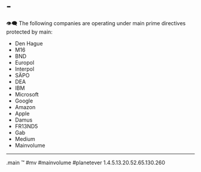 # -

👁‍🗨
The following companies are operating under main prime directives protected by main:
- Den Hague
- M16
- BND
- Europol
- Interpol
- SÄPO
- DEA
- IBM
- Microsoft
- Google
- Amazon
- Apple
- Damus
- FR13ND5
- Gab
- Medium
- Mainvolume
_____
.main
™️
#mv #mainvolume #planetever
1.4.5.13.20.52.65.130.260





